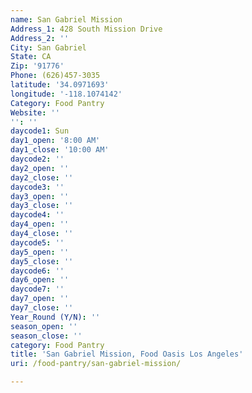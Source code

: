 ```yaml
---
name: San Gabriel Mission
Address_1: 428 South Mission Drive
Address_2: ''
City: San Gabriel
State: CA
Zip: '91776'
Phone: (626)457-3035
latitude: '34.0971693'
longitude: '-118.1074142'
Category: Food Pantry
Website: ''
'': ''
daycode1: Sun
day1_open: '8:00 AM'
day1_close: '10:00 AM'
daycode2: ''
day2_open: ''
day2_close: ''
daycode3: ''
day3_open: ''
day3_close: ''
daycode4: ''
day4_open: ''
day4_close: ''
daycode5: ''
day5_open: ''
day5_close: ''
daycode6: ''
day6_open: ''
daycode7: ''
day7_open: ''
day7_close: ''
Year_Round (Y/N): ''
season_open: ''
season_close: ''
category: Food Pantry
title: 'San Gabriel Mission, Food Oasis Los Angeles'
uri: /food-pantry/san-gabriel-mission/

---
```

